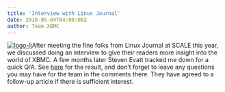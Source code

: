 ```yaml
---
title: 'Interview with Linux Journal'
date: 2010-05-04T04:00:00Z
author: Team XBMC
---
```

[![](/sites/default/files/uploads/logo-lj.jpg "logo-lj")](https://www.linuxjournal.com/content/interview-cory-fields-xbmc)After meeting the fine folks from Linux Journal at SCALE this year, we discussed doing an interview to give their readers more insight into the world of XBMC. A few months later Steven Evatt tracked me down for a quick Q/A. See [here](https://www.linuxjournal.com/content/interview-cory-fields-xbmc) for the result, and don’t forget to leave any questions you may have for the team in the comments there. They have agreed to a follow-up article if there is sufficient interest.

 